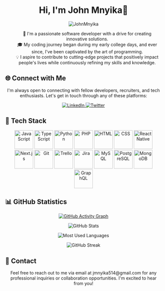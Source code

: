 <h1 align="center">Hi, I'm John Mnyika👋</h1>
<p align="center"> <img src="https://komarev.com/ghpvc/?username=JohnMnyika&label=Profile%20views&color=1c87ca&style=flat" alt="JohnMnyika" /> </p>

<ul align="center">
  🚀 I'm a passionate software developer with a drive for creating innovative solutions.</br>
  🎓 My coding journey began during my early college days, and ever since, I've been captivated by the art of programming.</br>
  💡 I aspire to contribute to cutting-edge projects that positively impact people's lives while continuously refining my skills and knowledge.</br>
</ul>

## 🌐 Connect with Me

<p align="center">
  I'm always open to connecting with fellow developers, recruiters, and tech enthusiasts. Let's get in touch through any of these platforms:
</p>

<p align="center">
  <a href="https://www.linkedin.com/in/john-mnyika-810005bb/">
    <img src="https://img.shields.io/badge/LinkedIn-john--mnyika-0077B5?logo=linkedin" alt="LinkedIn" />
  </a>
  
  <a href="https://twitter.com/j_mnyika">
    <img src="https://img.shields.io/badge/Twitter-j__mnyika-1DA1F2?logo=twitter" alt="Twitter" />
  </a>
</p>


## 🚀 Tech Stack

<p align="center">
  <a href="#"><img width="60" height="60" src="https://img.icons8.com/color/48/000000/javascript.png" alt="JavaScript" title="JavaScript"></a>
  <a href="#"><img width="60" height="60" src="https://img.icons8.com/color/48/000000/typescript.png" alt="TypeScript" title="TypeScript"></a>
  <a href="#"><img width="60" height="60" src="https://img.icons8.com/color/48/000000/python.png" alt="Python" title="Python"></a>
  <a href="#"><img width="60" height="60" src="https://img.icons8.com/color/48/000000/php.png" alt="PHP" title="PHP"></a>
  <a href="#"><img width="60" height="60" src="https://img.icons8.com/color/48/000000/html-5.png" alt="HTML" title="HTML"></a>
  <a href="#"><img width="60" height="60" src="https://img.icons8.com/color/48/000000/css3.png" alt="CSS" title="CSS"></a>
  <a href="#"><img width="60" height="60" src="https://img.icons8.com/color/48/000000/react-native.png" alt="React Native" title="React Native"></a>
  <a href="#"><img width="60" height="60" src="https://img.icons8.com/color/48/000000/next.png" alt="Next.js" title="Next.js"></a>
  <a href="#"><img width="60" height="60" src="https://img.icons8.com/color/48/000000/git.png" alt="Git" title="Git"></a>
  <a href="#"><img width="60" height="60" src="https://img.icons8.com/color/48/000000/trello.png" alt="Trello" title="Trello"></a>
  <a href="#"><img width="60" height="60" src="https://img.icons8.com/color/48/000000/jira.png" alt="Jira" title="Jira"></a>
  <a href="#"><img width="60" height="60" src="https://img.icons8.com/color/48/000000/mysql.png" alt="MySQL" title="MySQL"></a>
  <a href="#"><img width="60" height="60" src="https://img.icons8.com/color/48/000000/postgreesql.png" alt="PostgreSQL" title="PostgreSQL"></a>
  <a href="#"><img width="60" height="60" src="https://img.icons8.com/color/48/000000/mongodb.png" alt="MongoDB" title="MongoDB"></a>
  <a href="#"><img width="60" height="60" src="https://img.icons8.com/color/48/000000/graphql.png" alt="GraphQL" title="GraphQL"></a>
</p>



## 📊 GitHub Statistics

<p align="center">
  <a href="https://github.com/ashutosh00710/github-readme-activity-graph">
    <img src="https://github-readme-activity-graph.vercel.app/graph?username=JohnMnyika&bg_color=1A1A1A&color=8E2DE2&line=8E2DE2&point=FFFFFF&hide_border=true" alt="GitHub Activity Graph" />
  </a>
</p>

<p align="center">
  <img src="https://github-readme-stats.vercel.app/api?username=JohnMnyika&show_icons=true&count_private=true&hide_title=true&hide=prs&line_height=40&theme=radical&icon_color=8E2DE2&text_color=fff&bg_color=1A1A1A" alt="GitHub Stats" />
</p>

<p align="center">
  <img src="https://github-readme-stats.vercel.app/api/top-langs/?username=JohnMnyika&hide=html&layout=compact&theme=radical&text_color=fff&bg_color=1A1A1A" alt="Most Used Languages" />
</p>

<p align="center">
  <img src="https://github-readme-streak-stats.herokuapp.com/?user=JohnMnyika&theme=radical&fire=DD2727" alt="GitHub Streak" />
</p>

## 📧 Contact

<p align="center">
  Feel free to reach out to me via email at jmnyika514@gmail.com for any professional inquiries or collaboration opportunities. I'm excited to hear from you!
</p>
